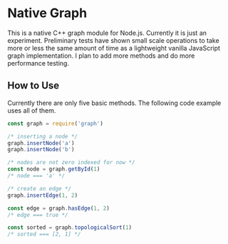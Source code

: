 Native Graph
============

This is a native C++ graph module for Node.js. Currently it is just an experiment. Preliminary tests have shown small scale operations to take more or less the same amount of time as a lightweight vanilla JavaScript graph implementation. I plan to add more methods and do more performance testing.

How to Use
----------
Currently there are only five basic methods. The following code example uses all of them.

```javascript
const graph = require('graph')

/* inserting a node */
graph.insertNode('a')
graph.insertNode('b')

/* nodes are not zero indexed for now */
const node = graph.getById(1)
/* node === 'a' */

/* create an edge */
graph.insertEdge(1, 2)

const edge = graph.hasEdge(1, 2)
/* edge === true */

const sorted = graph.topologicalSort(1)
/* sorted === [2, 1] */

```
